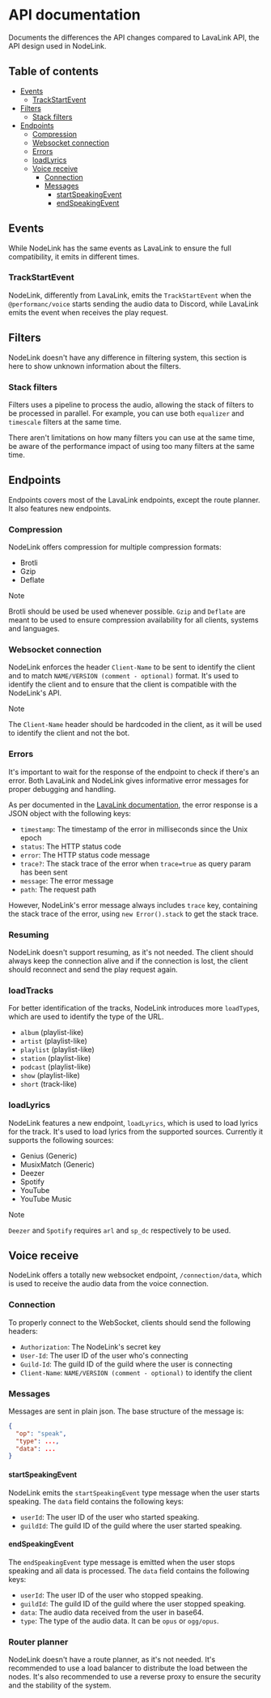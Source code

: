 # API documentation

Documents the differences the API changes compared to LavaLink API, the API design used in NodeLink.

## Table of contents

- [Events](#events)
  - [TrackStartEvent](#trackstartevent)
- [Filters](#filters)
  - [Stack filters](#stack-filters)
- [Endpoints](#endpoints)
  - [Compression](#compression)
  - [Websocket connection](#websocket-connection)
  - [Errors](#errors)
  - [loadLyrics](#loadlyrics)
  - [Voice receive](#voice-receive)
    - [Connection](#connection)
    - [Messages](#messages)
      - [startSpeakingEvent](#startspeakingevent)
      - [endSpeakingEvent](#endspeakingevent)


## Events

While NodeLink has the same events as LavaLink to ensure the full compatibility, it emits in different times.

### TrackStartEvent

NodeLink, differently from LavaLink, emits the `TrackStartEvent` when the `@performanc/voice` starts sending the audio data to Discord, while LavaLink emits the event when receives the play request.

## Filters

NodeLink doesn't have any difference in filtering system, this section is here to show unknown information about the filters.

### Stack filters

Filters uses a pipeline to process the audio, allowing the stack of filters to be processed in parallel. For example, you can use both `equalizer` and `timescale` filters at the same time.

There aren't limitations on how many filters you can use at the same time, be aware of the performance impact of using too many filters at the same time.

## Endpoints

Endpoints covers most of the LavaLink endpoints, except the route planner. It also features new endpoints.

### Compression

NodeLink offers compression for multiple compression formats:

- Brotli
- Gzip
- Deflate

> [!NOTE]
> Brotli should be used be used whenever possible. `Gzip` and `Deflate` are meant to be used to ensure compression availability for all clients, systems and languages.

### Websocket connection

NodeLink enforces the header `Client-Name` to be sent to identify the client and to match `NAME/VERSION (comment - optional)` format. It's used to identify the client and to ensure that the client is compatible with the NodeLink's API.

> [!NOTE]
> The `Client-Name` header should be hardcoded in the client, as it will be used to identify the client and not the bot.

### Errors

It's important to wait for the response of the endpoint to check if there's an error. Both LavaLink and NodeLink gives informative error messages for proper debugging and handling.

As per documented in the [LavaLink documentation](https://lavalink.dev/api/rest.html#error-responses), the error response is a JSON object with the following keys:

- `timestamp`: The timestamp of the error in milliseconds since the Unix epoch
- `status`: The HTTP status code
- `error`: The HTTP status code message
- `trace?`: The stack trace of the error when `trace=true` as query param has been sent
- `message`: The error message
- `path`: The request path

However, NodeLink's error message always includes `trace` key, containing the stack trace of the error, using `new Error().stack` to get the stack trace.

### Resuming

NodeLink doesn't support resuming, as it's not needed. The client should always keep the connection alive and if the connection is lost, the client should reconnect and send the play request again.

### loadTracks

For better identification of the tracks, NodeLink introduces more `loadType`s, which are used to identify the type of the URL.

- `album` (playlist-like)
- `artist` (playlist-like)
- `playlist` (playlist-like)
- `station` (playlist-like)
- `podcast` (playlist-like)
- `show` (playlist-like)
- `short` (track-like)

### loadLyrics

NodeLink features a new endpoint, `loadLyrics`, which is used to load lyrics for the track. It's used to load lyrics from the supported sources. Currently it supports the following sources:

- Genius (Generic)
- MusixMatch (Generic)
- Deezer
- Spotify
- YouTube
- YouTube Music

> [!NOTE]
> `Deezer` and `Spotify` requires `arl` and `sp_dc` respectively to be used.

## Voice receive

NodeLink offers a totally new websocket endpoint, `/connection/data`, which is used to receive the audio data from the voice connection.

### Connection

To properly connect to the WebSocket, clients should send the following headers:

- `Authorization`: The NodeLink's secret key
- `User-Id`: The user ID of the user who's connecting
- `Guild-Id`: The guild ID of the guild where the user is connecting
- `Client-Name`: `NAME/VERSION (comment - optional)` to identify the client

### Messages

Messages are sent in plain json. The base structure of the message is:

```json
{
  "op": "speak",
  "type": ...,
  "data": ...
}
```

#### startSpeakingEvent

NodeLink emits the `startSpeakingEvent` type message when the user starts speaking. The `data` field contains the following keys:

- `userId`: The user ID of the user who started speaking.
- `guildId`: The guild ID of the guild where the user started speaking.

#### endSpeakingEvent

The `endSpeakingEvent` type message is emitted when the user stops speaking and all data is processed. The `data` field contains the following keys:

- `userId`: The user ID of the user who stopped speaking.
- `guildId`: The guild ID of the guild where the user stopped speaking.
- `data`: The audio data received from the user in base64.
- `type`: The type of the audio data. It can be `opus` or `ogg/opus`.

### Router planner

NodeLink doesn't have a route planner, as it's not needed. It's recommended to use a load balancer to distribute the load between the nodes. It's also recommended to use a reverse proxy to ensure the security and the stability of the system.
